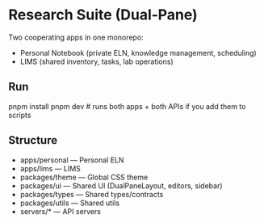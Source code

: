 # Research Suite (Dual‑Pane)
Two cooperating apps in one monorepo:
- Personal Notebook (private ELN, knowledge management, scheduling)
- LIMS (shared inventory, tasks, lab operations)

## Run
pnpm install
pnpm dev  # runs both apps + both APIs if you add them to scripts

## Structure
- apps/personal  — Personal ELN
- apps/lims      — LIMS
- packages/theme — Global CSS theme
- packages/ui    — Shared UI (DualPaneLayout, editors, sidebar)
- packages/types — Shared types/contracts
- packages/utils — Shared utils
- servers/*      — API servers
